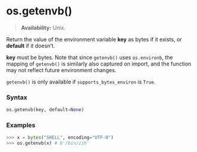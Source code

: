 # os.getenvb()

> **Availability:** Unix.

Return the value of the environment variable **key** as bytes if it exists, or **default** if it doesn’t.

**key** must be bytes. Note that since `getenvb()` uses `os.environb`, the mapping of `getenvb()` is similarly also captured on import, and the function may not reflect future environment changes.

`getenvb()` is only available if `supports_bytes_environ` is `True`.

### Syntax

```python
os.getenvb(key, default=None)
```

### Examples

```python
>>> x = bytes("SHELL", encoding="UTF-8")
>>> os.getenvb(x) # b'/bin/zsh'
```